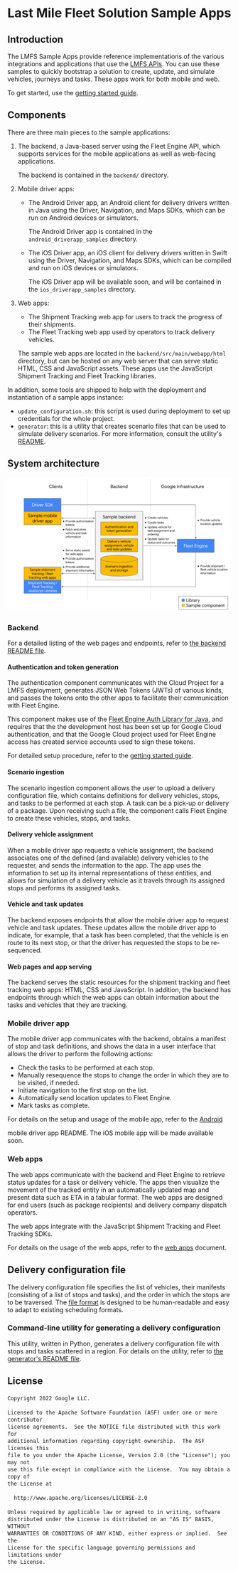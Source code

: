 # Last Mile Fleet Solution Sample Apps

## Introduction

The LMFS Sample Apps provide reference implementations of the various
integrations and applications that use the
[LMFS APIs](https://developers.google.com/maps/documentation/transportation-logistics/last-mile-fleet-solution).
You can use these samples to quickly bootstrap a solution to create, update, and
simulate vehicles, journeys and tasks. These apps work for both mobile and web.

To get started, use the [getting started guide](getting-started.md).

## Components

There are three main pieces to the sample applications:

1.  The backend, a Java-based server using the Fleet Engine API, which supports
    services for the mobile applications as well as web-facing applications.

    The backend is contained in the `backend/` directory.

1.  Mobile driver apps:

    -   The Android Driver app, an Android client for delivery drivers written
        in Java using the Driver, Navigation, and Maps SDKs, which can be run on
        Android devices or simulators.

        The Android Driver app is contained in the `android_driverapp_samples`
        directory.

    -   The iOS Driver app, an iOS client for delivery drivers written in Swift
        using the Driver, Navigation, and Maps SDKs, which can be compiled and
        run on iOS devices or simulators.

        The iOS Driver app will be available soon, and will be contained in the
        `ios_driverapp_samples` directory.

1.  Web apps:

    -   The Shipment Tracking web app for users to track the progress of their
        shipments.
    -   The Fleet Tracking web app used by operators to track delivery vehicles.

    The sample web apps are located in the `backend/src/main/webapp/html`
    directory, but can be hosted on any web server that can serve static HTML,
    CSS and JavaScript assets. These apps use the JavaScript Shipment Tracking
    and Fleet Tracking libraries.

In addition, some tools are shipped to help with the deployment and
instantiation of a sample apps instance:

-   `update_configuration.sh`: this script is used during deployment to set up
    credentials for the whole project.
-   `generator`: this is a utility that creates scenario files that can be used
    to simulate delivery scenarios. For more information, consult the utility's
    [README](tools/generator/README.md).

## System architecture

![System diagram](doc_images/system-diagram.png)

### Backend

For a detailed listing of the web pages and endpoints, refer to
[the backend README file](backend/README.md).

#### Authentication and token generation

The authentication component communicates with the Cloud Project for a LMFS
deployment, generates JSON Web Tokens (JWTs) of various kinds, and passes the
tokens onto the other apps to facilitate their communication with Fleet Engine.

This component makes use of the
[Fleet Engine Auth Library for Java](https://github.com/googlemaps/java-fleetengine-auth),
and requires that the the development host has been set up for Google Cloud
authentication, and that the Google Cloud project used for Fleet Engine access
has created service accounts used to sign these tokens.

For detailed setup procedure, refer to the
[getting started guide](getting-started.md).

#### Scenario ingestion

The scenario ingestion component allows the user to upload a delivery
configuration file, which contains definitions for delivery vehicles, stops, and
tasks to be performed at each stop. A task can be a pick-up or delivery of a
package. Upon receiving such a file, the component calls Fleet Engine to create
these vehicles, stops, and tasks.

#### Delivery vehicle assignment

When a mobile driver app requests a vehicle assignment, the backend associates
one of the defined (and available) delivery vehicles to the requester, and sends
the information to the app. The app uses the information to set up its internal
representations of these entities, and allows for simulation of a delivery
vehicle as it travels through its assigned stops and performs its assigned
tasks.

#### Vehicle and task updates

The backend exposes endpoints that allow the mobile driver app to request
vehicle and task updates. These updates allow the mobile driver app to indicate,
for example, that a task has been completed, that the vehicle is en route to its
next stop, or that the driver has requested the stops to be re-sequenced.

#### Web pages and app serving

The backend serves the static resources for the shipment tracking and fleet
tracking web apps: HTML, CSS and JavaScript. In addition, the backend has
endpoints through which the web apps can obtain information about the tasks and
vehicles that they are tracking.

### Mobile driver app

The mobile driver app communicates with the backend, obtains a manifest of stop
and task definitions, and shows the data in a user interface that allows the
driver to perform the following actions:

-   Check the tasks to be performed at each stop.
-   Manually resequence the stops to change the order in which they are to be
    visited, if needed.
-   Initiate navigation to the first stop on the list.
-   Automatically send location updates to Fleet Engine.
-   Mark tasks as complete.

For details on the setup and usage of the mobile app, refer to the
[Android](android_driverapp_samples/README.md)
<!-- or [iOS](ios_driverapp_samples/README.md) -->
mobile driver app README. The iOS mobile app will be made available soon.

### Web apps

The web apps communicate with the backend and Fleet Engine to retrieve status
updates for a task or delivery vehicle. The apps then visualize the movement of
the tracked entity in an automatically updated map and present data such as ETA
in a tabular format. The web apps are designed for end users (such as package
recipients) and delivery company dispatch operators.

The web apps integrate with the JavaScript Shipment Tracking and Fleet Tracking
SDKs.

For details on the usage of the web apps, refer to the [web apps](web-apps.md)
document.

## Delivery configuration file

The delivery configuration file specifies the list of vehicles, their manifests
(consisting of a list of stops and tasks), and the order in which the stops are
to be traversed. The
[file format](backend/README.md#delivery-configuration-file) is designed to be
human-readable and easy to adapt to existing scheduling formats.

### Command-line utility for generating a delivery configuration

This utility, written in Python, generates a delivery configuration file with
stops and tasks scattered in a region. For details on the utility, refer to
[the generator's README file](tools/generator/README.md).

## License

```
Copyright 2022 Google LLC.

Licensed to the Apache Software Foundation (ASF) under one or more contributor
license agreements.  See the NOTICE file distributed with this work for
additional information regarding copyright ownership.  The ASF licenses this
file to you under the Apache License, Version 2.0 (the "License"); you may not
use this file except in compliance with the License.  You may obtain a copy of
the License at

  http://www.apache.org/licenses/LICENSE-2.0

Unless required by applicable law or agreed to in writing, software
distributed under the License is distributed on an "AS IS" BASIS, WITHOUT
WARRANTIES OR CONDITIONS OF ANY KIND, either express or implied.  See the
License for the specific language governing permissions and limitations under
the License.
```
